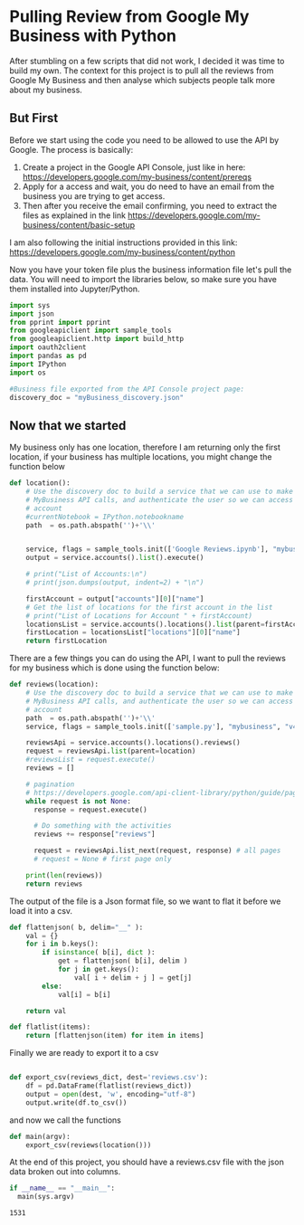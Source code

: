
# Pulling Review from Google My Business with Python

After stumbling on a few scripts that did not work, I decided it was time to build my own. The context for this project is to pull all the reviews from Google My Business and then analyse which subjects people talk more about my business.

## But First
Before we start using the code you need to be allowed to use the API by Google.
The process is basically:
1. Create a project in the Google API Console, just like in here: https://developers.google.com/my-business/content/prereqs
2. Apply for a access and wait, you do need to have an email from the business you are trying to get access. 
3. Then after you receive the email confirming, you need to extract the files as explained in the link https://developers.google.com/my-business/content/basic-setup

I am also following the initial instructions provided in this link:
https://developers.google.com/my-business/content/python

Now you have your token file plus the business information file let's pull the data. You will need to import the libraries below, so make sure you have them installed into Jupyter/Python.




```python
import sys	
import json
from pprint import pprint
from googleapiclient import sample_tools
from googleapiclient.http import build_http
import oauth2client
import pandas as pd
import IPython
import os
```


```python
#Business file exported from the API Console project page: 
discovery_doc = "myBusiness_discovery.json"
```

## Now that we started

My business only has one location, therefore I am returning only the first location, if your business has multiple locations, you might change the function below


```python
def location():
    # Use the discovery doc to build a service that we can use to make
    # MyBusiness API calls, and authenticate the user so we can access their
    # account
    #currentNotebook = IPython.notebookname
    path  = os.path.abspath('')+'\\'


    service, flags = sample_tools.init(['Google Reviews.ipynb'], "mybusiness", "v4", __doc__, path, scope="https://www.googleapis.com/auth/business.manage", discovery_filename=discovery_doc)
    output = service.accounts().list().execute()

    # print("List of Accounts:\n")
    # print(json.dumps(output, indent=2) + "\n")

    firstAccount = output["accounts"][0]["name"]
    # Get the list of locations for the first account in the list
    # print("List of Locations for Account " + firstAccount)
    locationsList = service.accounts().locations().list(parent=firstAccount).execute()
    firstLocation = locationsList["locations"][0]["name"]
    return firstLocation  
```

There are a few things you can do using the API, I want to pull the reviews for my business which is done using the function below:


```python
def reviews(location):
    # Use the discovery doc to build a service that we can use to make
    # MyBusiness API calls, and authenticate the user so we can access their
    # account
    path  = os.path.abspath('')+'\\'
    service, flags = sample_tools.init(['sample.py'], "mybusiness", "v4", __doc__, path, scope="https://www.googleapis.com/auth/business.manage", discovery_filename=discovery_doc)

    reviewsApi = service.accounts().locations().reviews()
    request = reviewsApi.list(parent=location)
    #reviewsList = request.execute()
    reviews = []

    # pagination
    # https://developers.google.com/api-client-library/python/guide/pagination
    while request is not None:
      response = request.execute()

      # Do something with the activities
      reviews += response["reviews"]

      request = reviewsApi.list_next(request, response) # all pages
      # request = None # first page only

    print(len(reviews))
    return reviews
```

The output of the file is a Json format file, so we want to flat it before we load it into a csv.


```python
def flattenjson( b, delim="__" ):
    val = {}
    for i in b.keys():
        if isinstance( b[i], dict ):
            get = flattenjson( b[i], delim )
            for j in get.keys():
                val[ i + delim + j ] = get[j]
        else:
            val[i] = b[i]

    return val

def flatlist(items):
    return [flattenjson(item) for item in items]
```

Finally we are ready to export it to a csv


```python

def export_csv(reviews_dict, dest='reviews.csv'):
    df = pd.DataFrame(flatlist(reviews_dict))
    output = open(dest, 'w', encoding="utf-8")
    output.write(df.to_csv())
```

and now we call the functions


```python
def main(argv):
    export_csv(reviews(location()))

```

At the end of this project, you should have a reviews.csv file with the json data broken out into columns. 


```python
if __name__ == "__main__":
  main(sys.argv)
```

    1531
    


```python

```
